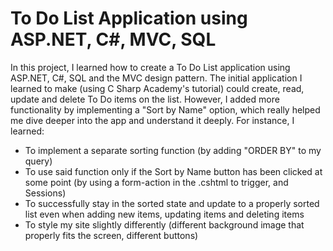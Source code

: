 # To Do List Application using ASP.NET, C#, MVC, SQL
In this project, I learned how to create a To Do List application using ASP.NET, C#, SQL and the MVC design pattern. The initial application I learned to make (using C Sharp Academy's tutorial) could create, read, update and delete To Do items on the list. However, I added more functionality by implementing a "Sort by Name" option, which really helped me dive deeper into the app and understand it deeply.
For instance, I learned:
- To implement a separate sorting function (by adding "ORDER BY" to my query)
- To use said function only if the Sort by Name button has been clicked at some point (by using a form-action in the .cshtml to trigger, and Sessions)
- To successfully stay in the sorted state and update to a properly sorted list even when adding new items, updating items and deleting items 
- To style my site slightly differently (different background image that properly fits the screen, different buttons)
